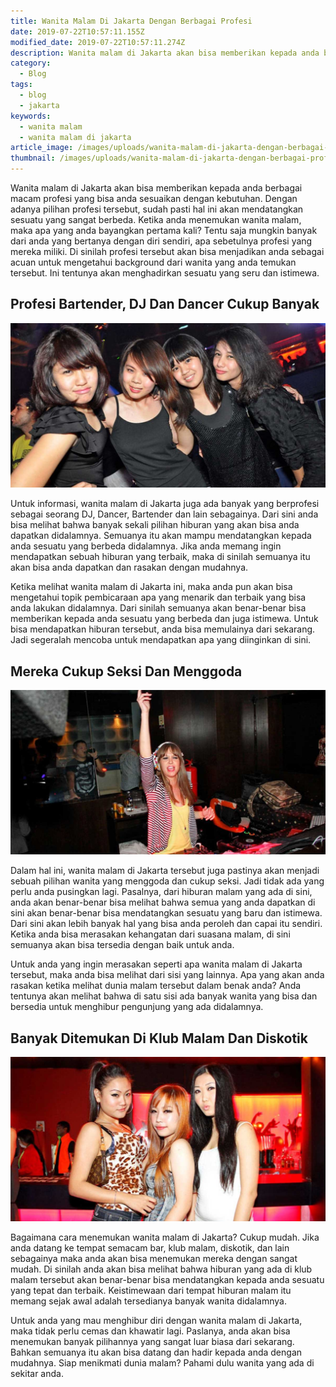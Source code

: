 ```yaml
---
title: Wanita Malam Di Jakarta Dengan Berbagai Profesi
date: 2019-07-22T10:57:11.155Z
modified_date: 2019-07-22T10:57:11.274Z
description: Wanita malam di Jakarta akan bisa memberikan kepada anda berbagai macam profesi yang bisa anda sesuaikan dengan kebutuhan. 
category:
  - Blog
tags:
  - blog
  - jakarta
keywords:
  - wanita malam
  - wanita malam di jakarta
article_image: /images/uploads/wanita-malam-di-jakarta-dengan-berbagai-profesi-3.jpg
thumbnail: /images/uploads/wanita-malam-di-jakarta-dengan-berbagai-profesi-1-015.jpg
---
```

Wanita malam di Jakarta akan bisa memberikan kepada anda berbagai macam profesi yang bisa anda sesuaikan dengan kebutuhan. Dengan adanya pilihan profesi tersebut, sudah pasti hal ini akan mendatangkan sesuatu yang sangat berbeda. Ketika anda menemukan wanita malam, maka apa yang anda bayangkan pertama kali? Tentu saja mungkin banyak dari anda yang bertanya dengan diri sendiri, apa sebetulnya profesi yang mereka miliki. Di sinilah profesi tersebut akan bisa menjadikan anda sebagai acuan untuk mengetahui background dari wanita yang anda temukan tersebut. Ini tentunya akan menghadirkan sesuatu yang seru dan istimewa.



## Profesi Bartender, DJ Dan Dancer Cukup Banyak

![Wanita Malam Di Jakarta Dengan Berbagai Profesi](/images/uploads/wanita-malam-di-jakarta-dengan-berbagai-profesi-1.jpg)

Untuk informasi, wanita malam di Jakarta juga ada banyak yang berprofesi sebagai seorang DJ, Dancer, Bartender dan lain sebagainya. Dari sini anda bisa melihat bahwa banyak sekali pilihan hiburan yang akan bisa anda dapatkan didalamnya. Semuanya itu akan mampu mendatangkan kepada anda sesuatu yang berbeda didalamnya. Jika anda memang ingin mendapatkan sebuah hiburan yang terbaik, maka di sinilah semuanya itu akan bisa anda dapatkan dan rasakan dengan mudahnya.

Ketika melihat wanita malam di Jakarta ini, maka anda pun akan bisa mengetahui topik pembicaraan apa yang menarik dan terbaik yang bisa anda lakukan didalamnya. Dari sinilah semuanya akan benar-benar bisa memberikan kepada anda sesuatu yang berbeda dan juga istimewa. Untuk bisa mendapatkan hiburan tersebut, anda bisa memulainya dari sekarang. Jadi segeralah mencoba untuk mendapatkan apa yang diinginkan di sini.



## Mereka Cukup Seksi Dan Menggoda

![Wanita Malam Di Jakarta Dengan Berbagai Profesi](/images/uploads/wanita-malam-di-jakarta-dengan-berbagai-profesi-3.jpg)

Dalam hal ini, wanita malam di Jakarta tersebut juga pastinya akan menjadi sebuah pilihan wanita yang menggoda dan cukup seksi. Jadi tidak ada yang perlu anda pusingkan lagi. Pasalnya, dari hiburan malam yang ada di sini, anda akan benar-benar bisa melihat bahwa semua yang anda dapatkan di sini akan benar-benar bisa mendatangkan sesuatu yang baru dan istimewa. Dari sini akan lebih banyak hal yang bisa anda peroleh dan capai itu sendiri. Ketika anda bisa merasakan kehangatan dari suasana malam, di sini semuanya akan bisa tersedia dengan baik untuk anda.

Untuk anda yang ingin merasakan seperti apa wanita malam di Jakarta tersebut, maka anda bisa melihat dari sisi yang lainnya. Apa yang akan anda rasakan ketika melihat dunia malam tersebut dalam benak anda? Anda tentunya akan melihat bahwa di satu sisi ada banyak wanita yang bisa dan bersedia untuk menghibur pengunjung yang ada didalamnya.



## Banyak Ditemukan Di Klub Malam Dan Diskotik

![Wanita Malam Di Jakarta Dengan Berbagai Profesi](/images/uploads/wanita-malam-di-jakarta-dengan-berbagai-profesi-2.jpg)

Bagaimana cara menemukan wanita malam di Jakarta? Cukup mudah. Jika anda datang ke tempat semacam bar, klub malam, diskotik, dan lain sebagainya maka anda akan bisa menemukan mereka dengan sangat mudah. Di sinilah anda akan bisa melihat bahwa hiburan yang ada di klub malam tersebut akan benar-benar bisa mendatangkan kepada anda sesuatu yang tepat dan terbaik. Keistimewaan dari tempat hiburan malam itu memang sejak awal adalah tersedianya banyak wanita didalamnya.

Untuk anda yang mau menghibur diri dengan wanita malam di Jakarta, maka tidak perlu cemas dan khawatir lagi. Paslanya, anda akan bisa menemukan banyak pilihannya yang sangat luar biasa dari sekarang. Bahkan semuanya itu akan bisa datang dan hadir kepada anda dengan mudahnya. Siap menikmati dunia malam? Pahami dulu wanita yang ada di sekitar anda.
